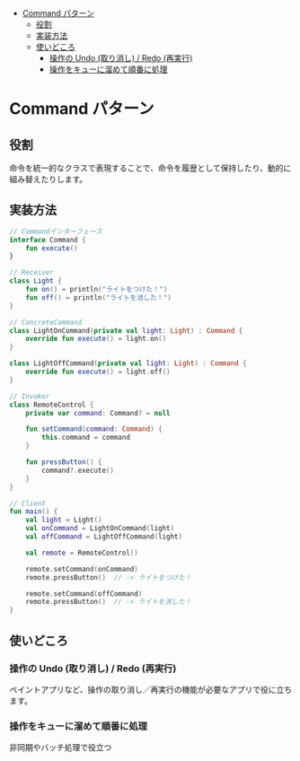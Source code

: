 - [Command パターン](#command-パターン)
  - [役割](#役割)
  - [実装方法](#実装方法)
  - [使いどころ](#使いどころ)
    - [操作の Undo (取り消し) / Redo (再実行)](#操作の-undo-取り消し--redo-再実行)
    - [操作をキューに溜めて順番に処理](#操作をキューに溜めて順番に処理)


# Command パターン

## 役割

命令を統一的なクラスで表現することで、命令を履歴として保持したり、動的に組み替えたりします。


## 実装方法

```kotlin
// Commandインターフェース
interface Command {
    fun execute()
}

// Receiver
class Light {
    fun on() = println("ライトをつけた！")
    fun off() = println("ライトを消した！")
}

// ConcreteCommand
class LightOnCommand(private val light: Light) : Command {
    override fun execute() = light.on()
}

class LightOffCommand(private val light: Light) : Command {
    override fun execute() = light.off()
}

// Invoker
class RemoteControl {
    private var command: Command? = null

    fun setCommand(command: Command) {
        this.command = command
    }

    fun pressButton() {
        command?.execute()
    }
}

// Client
fun main() {
    val light = Light()
    val onCommand = LightOnCommand(light)
    val offCommand = LightOffCommand(light)

    val remote = RemoteControl()

    remote.setCommand(onCommand)
    remote.pressButton()  // -> ライトをつけた！

    remote.setCommand(offCommand)
    remote.pressButton()  // -> ライトを消した！
}
```


## 使いどころ

### 操作の Undo (取り消し) / Redo (再実行)

ペイントアプリなど、操作の取り消し／再実行の機能が必要なアプリで役に立ちます。


### 操作をキューに溜めて順番に処理

非同期やバッチ処理で役立つ


